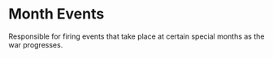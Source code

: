# Month Events

Responsible for firing events that take place at certain special months as
the war progresses.
